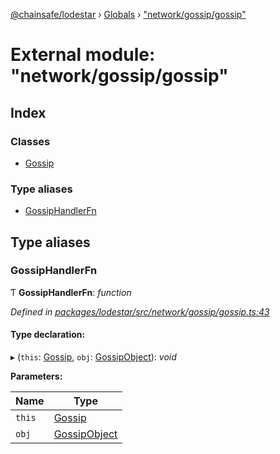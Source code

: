[@chainsafe/lodestar](../README.md) › [Globals](../globals.md) › ["network/gossip/gossip"](_network_gossip_gossip_.md)

# External module: "network/gossip/gossip"

## Index

### Classes

* [Gossip](../classes/_network_gossip_gossip_.gossip.md)

### Type aliases

* [GossipHandlerFn](_network_gossip_gossip_.md#gossiphandlerfn)

## Type aliases

###  GossipHandlerFn

Ƭ **GossipHandlerFn**: *function*

*Defined in [packages/lodestar/src/network/gossip/gossip.ts:43](https://github.com/ChainSafe/lodestar/blob/8ae83570a/packages/lodestar/src/network/gossip/gossip.ts#L43)*

#### Type declaration:

▸ (`this`: [Gossip](../classes/_network_gossip_gossip_.gossip.md), `obj`: [GossipObject](_network_gossip_interface_.md#gossipobject)): *void*

**Parameters:**

Name | Type |
------ | ------ |
`this` | [Gossip](../classes/_network_gossip_gossip_.gossip.md) |
`obj` | [GossipObject](_network_gossip_interface_.md#gossipobject) |
